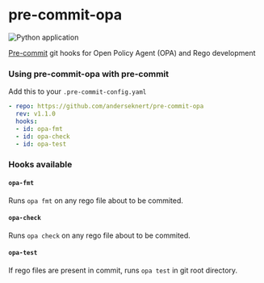 # pre-commit-opa

![Python application](https://github.com/anderseknert/pre-commit-opa/workflows/build/badge.svg)

[Pre-commit](https://pre-commit.com/) git hooks for Open Policy Agent (OPA) and Rego development

### Using pre-commit-opa with pre-commit

Add this to your `.pre-commit-config.yaml`

```yaml
- repo: https://github.com/anderseknert/pre-commit-opa
  rev: v1.1.0
  hooks:
  - id: opa-fmt
  - id: opa-check
  - id: opa-test
```

### Hooks available

#### `opa-fmt`
Runs `opa fmt` on any rego file about to be commited.

#### `opa-check`
Runs `opa check` on any rego file about to be commited.

#### `opa-test`
If rego files are present in commit, runs `opa test` in git root directory.
